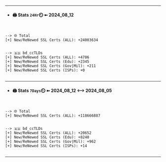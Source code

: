 

---
- #### 🖨️ **Stats** `24Hr`⏲️ ➼ 2024_08_12
```console


--> 🌐 Total
[+] New/ReNewed SSL Certs (ALL): +24003634


--> 🇧🇩 bd_ccTLDs
[+] New/ReNewed SSL Certs (ALL): +4786
[+] New/ReNewed SSL Certs (Edu): +2345
[+] New/ReNewed SSL Certs (Gov|Mil): +211
[+] New/ReNewed SSL Certs (ISPs): +0


```

---
- #### 🖨️ **Stats** `7Days`⏲️ ➼ 2024_08_12 <--> 2024_08_05
```console


--> 🌐 Total
[+] New/ReNewed SSL Certs (ALL): +118666887


--> 🇧🇩 bd_ccTLDs
[+] New/ReNewed SSL Certs (ALL): +20652
[+] New/ReNewed SSL Certs (Edu): +8240
[+] New/ReNewed SSL Certs (Gov|Mil): +962
[+] New/ReNewed SSL Certs (ISPs): +14


```

---

